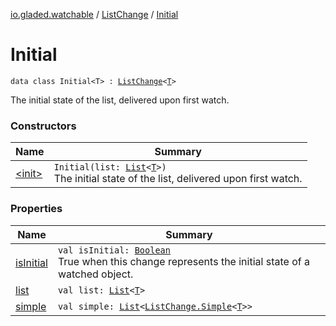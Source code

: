 [io.gladed.watchable](../../index.md) / [ListChange](../index.md) / [Initial](./index.md)

# Initial

`data class Initial<T> : `[`ListChange`](../index.md)`<`[`T`](index.md#T)`>`

The initial state of the list, delivered upon first watch.

### Constructors

| Name | Summary |
|---|---|
| [&lt;init&gt;](-init-.md) | `Initial(list: `[`List`](https://kotlinlang.org/api/latest/jvm/stdlib/kotlin.collections/-list/index.html)`<`[`T`](index.md#T)`>)`<br>The initial state of the list, delivered upon first watch. |

### Properties

| Name | Summary |
|---|---|
| [isInitial](is-initial.md) | `val isInitial: `[`Boolean`](https://kotlinlang.org/api/latest/jvm/stdlib/kotlin/-boolean/index.html)<br>True when this change represents the initial state of a watched object. |
| [list](list.md) | `val list: `[`List`](https://kotlinlang.org/api/latest/jvm/stdlib/kotlin.collections/-list/index.html)`<`[`T`](index.md#T)`>` |
| [simple](simple.md) | `val simple: `[`List`](https://kotlinlang.org/api/latest/jvm/stdlib/kotlin.collections/-list/index.html)`<`[`ListChange.Simple`](../-simple/index.md)`<`[`T`](index.md#T)`>>` |
